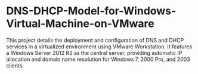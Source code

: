 # DNS-DHCP-Model-for-Windows-Virtual-Machine-on-VMware
This project details the deployment and configuration of DNS and DHCP services in a virtualized environment using VMware Workstation. It features a Windows Server 2012 R2 as the central server, providing automatic IP allocation and domain name resolution for Windows 7, 2000 Pro, and 2003 clients. 
